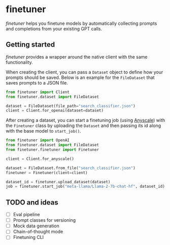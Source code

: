# finetuner

*finetuner* helps you finetune models by automatically collecting prompts and completions from your existing GPT calls.

## Getting started

*finetuner* provides a wrapper around the native client with the same functionality.

When creating the client, you can pass a `Dataset` object to define how your prompts should be saved. Below is an example for the `FileDataset` that saves prompts to a JSON file.

```python
from finetuner import Client
from finetuner.dataset import FileDataset

dataset = FileDataset(file_path="search_classifier.json")
client = Client.for_openai(dataset=dataset)
```

After creating a dataset, you can start a finetuning job (using [Anyscale](https://www.anyscale.com/)) with the `Finetuner` class by uploading the `Dataset` and then passing its id along with the base model to `start_job()`.

```python
from finetuner import OpenAI
from finetuner.dataset import FileDataset
from finetuner.finetuner import Finetuner

client = Client.for_anyscale()

dataset = FileDataset.from_file("search_classifier.json")
finetuner = Finetuner(client=client)

dataset_id = finetuner.upload_dataset(dataset)
job = finetuner.start_job("meta-llama/Llama-2-7b-chat-hf", dataset_id)
```

## TODO and ideas

- [ ] Eval pipeline
- [ ] Prompt classes for versioning 
- [ ] Mock data generation
- [ ] Chain-of-thought mode
- [ ] Finetuning CLI
